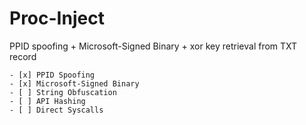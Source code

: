 # Proc-Inject
PPID spoofing + Microsoft-Signed Binary + xor key retrieval from TXT record
  
    - [x] PPID Spoofing
    - [x] Microsoft-Signed Binary
    - [ ] String Obfuscation
    - [ ] API Hashing
    - [ ] Direct Syscalls
  
